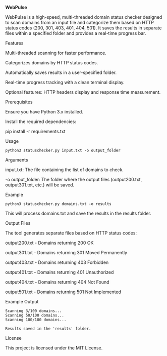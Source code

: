 **WebPulse**

WebPulse is a high-speed, multi-threaded domain status checker designed to scan domains from an input file and categorize them based on HTTP status codes (200, 301, 403, 401, 404, 501). It saves the results in separate files within a specified folder and provides a real-time progress bar.

Features

Multi-threaded scanning for faster performance.

Categorizes domains by HTTP status codes.

Automatically saves results in a user-specified folder.

Real-time progress tracking with a clean terminal display.

Optional features: HTTP headers display and response time measurement.

Prerequisites

Ensure you have Python 3.x installed.

Install the required dependencies:

pip install -r requirements.txt

Usage

    python3 statuschecker.py input.txt -o output_folder

Arguments

input.txt: The file containing the list of domains to check.

-o output_folder: The folder where the output files (output200.txt, output301.txt, etc.) will be saved.

Example

    python3 statuschecker.py domains.txt -o results

This will process domains.txt and save the results in the results folder.

Output Files

The tool generates separate files based on HTTP status codes:

output200.txt - Domains returning 200 OK

output301.txt - Domains returning 301 Moved Permanently

output403.txt - Domains returning 403 Forbidden

output401.txt - Domains returning 401 Unauthorized

output404.txt - Domains returning 404 Not Found

output501.txt - Domains returning 501 Not Implemented

Example Output

    Scanning 3/100 domains...
    Scanning 50/100 domains...
    Scanning 100/100 domains...

    Results saved in the 'results' folder.

License

This project is licensed under the MIT License.
